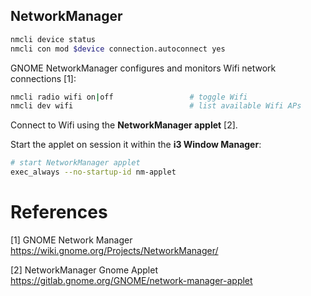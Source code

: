 ## NetworkManager

```bash
nmcli device status
nmcli con mod $device connection.autoconnect yes
```

GNOME NetworkManager configures and monitors Wifi network connections [1]:

```bash
nmcli radio wifi on|off                 # toggle Wifi
nmcli dev wifi                          # list available Wifi APs
```

Connect to Wifi using the **NetworkManager applet** [2].

Start the applet on session it within the **i3 Window Manager**:

```bash
# start NetworkManager applet
exec_always --no-startup-id nm-applet
```

# References

[1] GNOME Network Manager  
https://wiki.gnome.org/Projects/NetworkManager/

[2] NetworkManager Gnome Applet  
https://gitlab.gnome.org/GNOME/network-manager-applet

